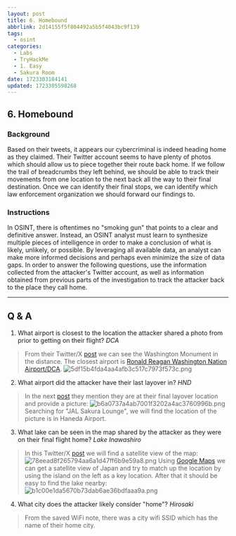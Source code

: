 ```yaml
---
layout: post
title: 6. Homebound
abbrlink: 2d14155f5f804492a5b5f4043bc9f139
tags:
  - osint
categories:
  - Labs
  - TryHackMe
  - 1. Easy
  - Sakura Room
date: 1723303104141
updated: 1723305598268
---
```


## 6. Homebound

### Background

Based on their tweets, it appears our cybercriminal is indeed heading home as they claimed. Their Twitter account seems to have plenty of photos which should allow us to piece together their route back home. If we follow the trail of breadcrumbs they left behind, we should be able to track their movements from one location to the next back all the way to their final destination. Once we can identify their final stops, we can identify which law enforcement organization we should forward our findings to.

### Instructions

In OSINT, there is oftentimes no "smoking gun" that points to a clear and definitive answer. Instead, an OSINT analyst must learn to synthesize multiple pieces of intelligence in order to make a conclusion of what is likely, unlikely, or possible. By leveraging all available data, an analyst can make more informed decisions and perhaps even minimize the size of data gaps. In order to answer the following questions, use the information collected from the attacker's Twitter account, as well as information obtained from previous parts of the investigation to track the attacker back to the place they call home.

***

## Q & A

1. What airport is closest to the location the attacker shared a photo from prior to getting on their flight?
   *DCA*

> From their Twitter/X [post](https://x.com/SakuraLoverAiko/status/1353471045148110848) we can see the Washington Monument in the distance. The closest airport is [Ronald Reagan Washington Nation Airport/DCA](https://maps.app.goo.gl/UCbwmxuUsvcWspcv6).
> ![5df15b4fda4aa4afb3c517c7973f573c.png](/resources/4251edc824bd4da58c3dea7422f99c4d.png)

2. What airport did the attacker have their last layover in?
   *HND*

> In the next [post](https://x.com/SakuraLoverAiko/status/1353717763097899010) they mention they are at their final layover location and provide a picture:
> ![b6a0737a4ab7001f3202a4ac3760996b.png](/resources/3586631f29864c3b93a9d20ebedd7570.png)
> Searching for "JAL Sakura Lounge", we will find the location of the picture is in Haneda Airport.

3. What lake can be seen in the map shared by the attacker as they were on their final flight home?
   *Lake Inawashiro*

> In this Twitter/X [post](https://x.com/SakuraLoverAiko/status/1353733617487241217) we will find a satellite view of the map:
> ![78eead8f265794aa6a1d47ff6b9e59a8.png](/resources/8614119e04ae44ec968c1072630144a0.png)
> Using [Google Maps](https://maps.app.goo.gl/qGP2pqK4QmARUD187) we can get a satellite view of Japan and try to match up the location by using the island on the left as a key location. After that it should be easy to find the lake nearby:
> ![b1c00e1da5670b73dab6ae36bdfaaa9a.png](/resources/710174fa0eaf4091b54d349aea7cac49.png)

4. What city does the attacker likely consider "home"?
   *Hirosaki*

> From the saved WiFi note, there was a city wifi SSID which has the name of their home city.

